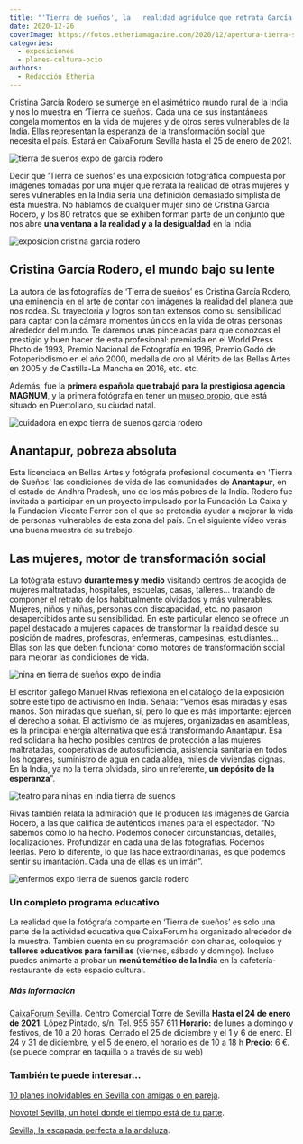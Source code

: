 ```yaml
---
title: "'Tierra de sueños', la   realidad agridulce que retrata García Rodero"
date: 2020-12-26
coverImage: https://fotos.etheriamagazine.com/2020/12/apertura-tierra-suenos-etheria.jpg
categories: 
  - exposiciones
  - planes-cultura-ocio
authors: 
  - Redacción Etheria
---
```


Cristina García Rodero se sumerge en el asimétrico mundo rural de la India y nos lo 
muestra en ‘Tierra de sueños’. Cada una de sus instantáneas congela momentos en la vida 
de mujeres y de otros seres vulnerables de la India. Ellas representan la esperanza de 
la transformación social que necesita el país. Estará en CaixaForum Sevilla hasta el 25 
de enero de 2021. 

![tierra de suenos expo de garcia rodero](https://fotos.etheriamagazine.com/2020/12/tierra-suenos-garcia-rodero-1.jpg "Exposición 'Tierra de sueños'. © García Rodero")

Decir que ‘Tierra de sueños’ es una exposición fotográfica compuesta por imágenes 
tomadas por una mujer que retrata la realidad de otras mujeres y seres vulnerables en la 
India sería una definición demasiado simplista de esta muestra. No hablamos de cualquier 
mujer sino de Cristina García Rodero, y los 80 retratos que se exhiben forman parte de 
un conjunto que nos abre **una ventana a la realidad y a la desigualdad** en la India. 

![exposicion cristina garcia rodero](https://fotos.etheriamagazine.com/2020/12/cristina-garcia-rodero-expo-india.jpg "Cristina García Rodero en la inauguración de la exposición.")

## Cristina García Rodero, el mundo bajo su lente

La autora de las fotografías de ‘Tierra de sueños’ es Cristina García Rodero, una 
eminencia en el arte de contar con imágenes la realidad del planeta que nos rodea. Su 
trayectoria y logros son tan extensos como su sensibilidad para captar con la cámara 
momentos únicos en la vida de otras personas alrededor del mundo. Te daremos unas 
pinceladas para que conozcas el prestigio y buen hacer de esta profesional: premiada en 
el World Press Photo de 1993, Premio Nacional de Fotografía en 1996, Premio Godó de 
Fotoperiodismo en el año 2000, medalla de oro al Mérito de las Bellas Artes en 2005 y de 
Castilla-La Mancha en 2016, etc. etc. 

Además, fue la **primera española que trabajó para la prestigiosa agencia MAGNUM**, y la 
primera fotógrafa en tener un [museo 
propio](http://www.turismocastillalamancha.es/patrimonio/museo-municipal-cristina-garcia-rodero-27761/), 
que está situado en Puertollano, su ciudad natal. 

![cuidadora en expo tierra de suenos garcia rodero](https://fotos.etheriamagazine.com/2020/12/tierra-suenos-garcia-rodero-3.jpg "Una cuidadora ayuda a unos niños a practicar ejercicios para mejorar su movilidad en el Centro de Parálisis Cerebral de Bathalapalli. © García Rodero")

## Anantapur, pobreza absoluta

Esta licenciada en Bellas Artes y fotógrafa profesional documenta en 'Tierra de Sueños' 
las condiciones de vida de las comunidades de **Anantapur**, en el estado de Andhra 
Pradesh, uno de los más pobres de la India. Rodero fue invitada a participar en un 
proyecto impulsado por la Fundación La Caixa y la Fundación Vicente Ferrer con el que se 
pretendía ayudar a mejorar la vida de personas vulnerables de esta zona del país. En el 
siguiente vídeo verás una buena muestra de su trabajo. 

## Las mujeres, motor de transformación social

La fotógrafa estuvo **durante mes y medio** visitando centros de acogida de mujeres 
maltratadas, hospitales, escuelas, casas, talleres... tratando de componer el retrato de 
los habitualmente olvidados y más vulnerables. Mujeres, niños y niñas, personas con 
discapacidad, etc. no pasaron desapercibidos ante su sensibilidad. En este particular 
elenco se ofrece un papel destacado a mujeres capaces de transformar la realidad desde 
su posición de madres, profesoras, enfermeras, campesinas, estudiantes... Ellas son las 
que deben funcionar como motores de transformación social para mejorar las condiciones 
de vida. 

![nina en tierra de sueños expo de india](https://fotos.etheriamagazine.com/2020/12/tierra-suenos-garcia-rodero-4.jpg "Una niña juega con un cordero en Bukaraya Samudram durante la festividad del Teru. © García Rodero")

El escritor gallego Manuel Rivas reflexiona en el catálogo de la exposición sobre este 
tipo de activismo en India. Señala: “Vemos esas miradas y esas manos. Son miradas que 
sueñan, sí, pero lo que es más importante: ejercen el derecho a soñar. El activismo de 
las mujeres, organizadas en asambleas, es la principal energía alternativa que está 
transformando Anantapur. Esa red solidaria ha hecho posibles centros de protección a las 
mujeres maltratadas, cooperativas de autosuficiencia, asistencia sanitaria en todos los 
hogares, suministro de agua en cada aldea, miles de viviendas dignas. En la India, ya no 
la tierra olvidada, sino un referente, **un depósito de la esperanza**”. 

![teatro para ninas en india tierra de suenos](https://fotos.etheriamagazine.com/2020/12/tierra-suenos-garcia-rodero-2.jpg "Tejasre y Prameela, de 12 y 10 años, actuando tras finalizar las manifestaciones del Día de la Mujer. El teatro es una herramienta educativa muy poderosa: en este caso la obra pretende concienciar a la población acerca del problema de los abortos selectivos por razón de género.")

Rivas también relata la admiración que le producen las imágenes de García Rodero, a las 
que califica de auténticos imanes para el espectador. “No sabemos cómo lo ha hecho. 
Podemos conocer circunstancias, detalles, localizaciones. Profundizar en cada una de las 
fotografías. Podemos leerlas. Pero lo diferente, lo que las hace extraordinarias, es que 
podemos sentir su imantación. Cada una de ellas es un imán”. 

![enfermos expo tierra de suenos garcia rodero](https://fotos.etheriamagazine.com/2020/12/tierra-suenos-personas-vulnerables-india.jpg "Retratos de niños con diversas enfemedades. © García Rodero")

### Un completo programa educativo

La realidad que la fotógrafa comparte en ‘Tierra de sueños’ es solo una parte de la 
actividad educativa que CaixaForum ha organizado alrededor de la muestra. También cuenta 
en su programación con charlas, coloquios y **talleres educativos para familias** 
(viernes, sábado y domingo). Incluso puedes animarte a probar un **menú temático de la 
India** en la cafetería-restaurante de este espacio cultural. 

##### Más información

[CaixaForum Sevilla](http://www.CaixaForum.es). Centro Comercial Torre de Sevilla 
**Hasta el 24 de enero de 2021**. López Pintado, s/n. Tel. 955 657 611 **Horario:** de 
lunes a domingo y festivos, de 10 a 20 horas. Cerrado el 25 de diciembre y el 1 y 6 de 
enero. El 24 y 31 de diciembre, y el 5 de enero, el horario es de 10 a 18 h **Precio:** 
6 €. (se puede comprar en taquilla o a través de su web) 

### También te puede interesar...

[10 planes inolvidables en Sevilla con amigas o en 
pareja](https://etheriamagazine.com/2020/09/28/10-mejores-planes-en-sevilla-con-amigas-o-pareja/). 

[Novotel Sevilla, un hotel donde el tiempo está de tu 
parte](https://etheriamagazine.com/2019/05/09/donde-dormir-hotel-novotel-sevilla/). 

[Sevilla, la escapada perfecta a la 
andaluza](https://etheriamagazine.com/2019/02/04/viajar-con-amigas-sevilla/).
